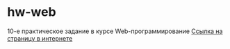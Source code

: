 # hw-web
10-е практическое задание в курсе Web-программирование
[Ссылка на страницу в интернете](https://natalyatarasenko.github.io/hw-web/)
